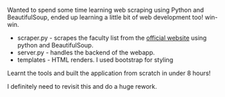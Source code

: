 Wanted to spend some time learning web scraping using Python and BeautifulSoup, ended up learning a little bit of web development too! win-win.

* scraper.py - scrapes the faculty list from the [official website](https://manipal.edu/mit/department-faculty.html) using python and BeautifulSoup.
* server.py - handles the backend of the webapp.
* templates - HTML renders. I used bootstrap for styling

Learnt the tools and built the application from scratch in under 8 hours!

I definitely need to revisit this and do a huge rework.